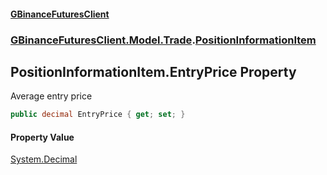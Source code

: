 #### [GBinanceFuturesClient](./index.md 'index')
### [GBinanceFuturesClient.Model.Trade](./GBinanceFuturesClient-Model-Trade.md 'GBinanceFuturesClient.Model.Trade').[PositionInformationItem](./GBinanceFuturesClient-Model-Trade-PositionInformationItem.md 'GBinanceFuturesClient.Model.Trade.PositionInformationItem')
## PositionInformationItem.EntryPrice Property
Average entry price  
```csharp
public decimal EntryPrice { get; set; }
```
#### Property Value
[System.Decimal](https://docs.microsoft.com/en-us/dotnet/api/System.Decimal 'System.Decimal')  

